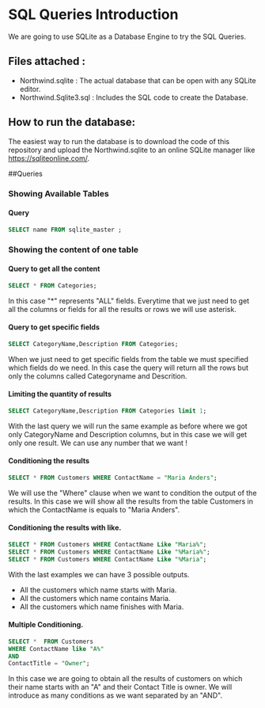 # SQL Queries Introduction

We are going to use SQLite as a Database Engine to try the SQL Queries.

## Files attached :
* Northwind.sqlite : The actual database that can be open with any SQLite editor.
* Northwind.Sqlite3.sql : Includes the SQL code to create the Database.

## How to run the database:
The easiest way to run the database is to download the code of this repository and upload the Northwind.sqlite to an online SQLite manager like https://sqliteonline.com/.


##Queries

### Showing Available Tables


#### Query
```sql
SELECT name FROM sqlite_master ;
```


### Showing the content of one table

#### Query to get all the content
```sql
SELECT * FROM Categories;
```

In this case "\*" represents "ALL" fields. Everytime that we just need to get all the columns or fields for all the results or rows we will use asterisk.

#### Query to get specific fields

```sql
SELECT CategoryName,Description FROM Categories;
```

When we just need to get specific fields from the table we must specified which fields do we need. In this case the query will return all the rows but only the columns called Categoryname and Descrition.


#### Limiting the quantity of results

```sql
SELECT CategoryName,Description FROM Categories limit 1;
```

With the last query we will run the same example as before where we got only CategoryName and Description columns, but in this case we will get only one result. We can use any number that we want !

#### Conditioning the results
```sql
SELECT * FROM Customers WHERE ContactName = "Maria Anders";
```
We will use the "Where" clause when we want to condition the output of the results. In this case we will show all the results from the table Customers in which the ContactName is equals to "Maria Anders".

#### Conditioning the results with like.
```sql
SELECT * FROM Customers WHERE ContactName Like "Maria%";
SELECT * FROM Customers WHERE ContactName Like "%Maria%";
SELECT * FROM Customers WHERE ContactName Like "%Maria";
```

With the last examples we can have 3 possible outputs.
* All the customers which name starts with Maria.
* All the customers which name contains Maria.
* All the customers which name finishes with Maria.

#### Multiple Conditioning.

```sql
SELECT *  FROM Customers
WHERE ContactName like "A%"
AND
ContactTitle = "Owner";
```
In this case we are going to obtain all the results of customers on which their name starts with an "A" and their Contact Title is owner. We will introduce as many conditions as we want separated by an "AND".
